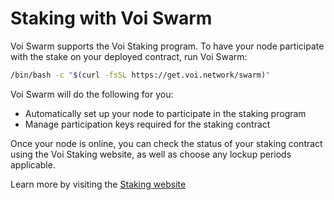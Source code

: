 # Staking with Voi Swarm

Voi Swarm supports the Voi Staking program. To have your node participate with
the stake on your deployed contract, run Voi Swarm:

```bash
/bin/bash -c "$(curl -fsSL https://get.voi.network/swarm)"
```

Voi Swarm will do the following for you:

- Automatically set up your node to participate in the staking program
- Manage participation keys required for the staking contract

Once your node is online, you can check the status of your staking contract
using the Voi Staking website, as well as choose any lockup periods applicable.

Learn more by visiting the [Staking website](https://staking.voi.network)

